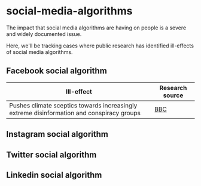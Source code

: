 # social-media-algorithms

The impact that social media algorithms are having on people is a severe and widely documented issue. 

Here, we'll be tracking cases where public research has identified ill-effects of social media algorithms. 



## Facebook social algorithm

| Ill-effect | Research source |
|---|------|
| Pushes climate sceptics towards increasingly extreme disinformation and conspiracy groups | [BBC](https://www.bbc.com/news/technology-60905348) |


##  Instagram social algorithm


##  Twitter social algorithm


##  Linkedin social algorithm


